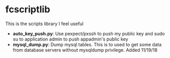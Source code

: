 # fcscriptlib
This is the scripts library I feel useful
* **auto_key_push.py**: Use pexpect/pxssh to push my public key and sudo su to application admin to push appadmin's public key
* **mysql_dump.py**: Dump mysql tables. This is to used to get some data from database servers without mysqldump privilege. Added 11/19/18

